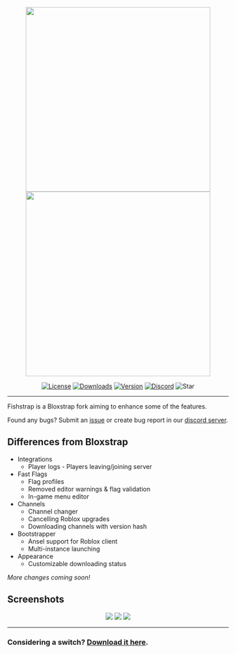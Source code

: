 


<p align="center">
    <img src="https://github.com/returnrqt/bloxstrap/raw/main/Images/Bloxstrap-full-dark.png#gh-dark-mode-only" width="420">
    <img src="https://github.com/returnrqt/bloxstrap/raw/main/Images/Bloxstrap-full-light.png#gh-light-mode-only" width="420">
</p>

<div align="center">

[![License][shield-repo-license]][repo-license]
[![Downloads][shield-repo-releases]][repo-releases]
[![Version][shield-repo-latest]][repo-latest]
[![Discord][shield-discord-server]][discord-invite]
![Star][shield-repo-stars]

</div>

----

Fishstrap is a Bloxstrap fork aiming to enhance some of the features.

Found any bugs? Submit an [issue](https://github.com/returnnrqt/fishstrap/issues) or create bug report in our [discord server](https://discord.gg/xSsamjAU84).

## Differences from Bloxstrap
- Integrations
  - Player logs - Players leaving/joining server
- Fast Flags
   - Flag profiles
   - Removed editor warnings & flag validation
   - In-game menu editor
 - Channels
   - Channel changer
   - Cancelling Roblox upgrades
   - Downloading channels with version hash
 - Bootstrapper
   - Ansel support for Roblox client
   - Multi-instance launching
  - Appearance
    - Customizable downloading status
 
 *More changes coming soon!*
 
## Screenshots
<p align="center">
    <img src="https://i.imgur.com/nUnjTTg.png"/>
    <img src="https://i.imgur.com/s7nechI.png"/>
    <img src="https://i.imgur.com/ZZdsQmJ.png"/>
<p>

----
### Considering a switch? [Download it here](https://github.com/returnrqt/fishstrap/releases).

[shield-repo-license]:  https://img.shields.io/github/license/returnnrqt/fishstrap?style=flat-square
[shield-repo-releases]: https://img.shields.io/github/downloads/returnnrqt/fishstrap/latest/total?color=981bfe&style=flat-square
[shield-repo-stars]: https://img.shields.io/github/stars/returnnrqt/fishstrap?color=dd9900&style=flat-square
[shield-repo-license]:  https://img.shields.io/github/license/returnnrqt/fishstrap?style=flat-square
[shield-repo-latest]:   https://img.shields.io/github/v/release/returnnrqt/fishstrap?color=7a39fb&style=flat-square

[shield-discord-server]: https://img.shields.io/discord/1299397064165429360?logo=discord&logoColor=white&label=discord&color=4d3dff&style=flat-square

[repo-license]:  https://github.com/returnnrqt/bloxstrap/blob/main/LICENSE
[repo-actions]:  https://github.com/returnnrqt/bloxstrap/actions
[repo-releases]: https://github.com/returnnrqt/bloxstrap/releases
[repo-latest]:   https://github.com/returnnrqt/bloxstrap/releases/latest

[discord-invite]:  https://discord.gg/xSsamjAU84
